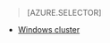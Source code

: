 > [AZURE.SELECTOR]
- [Windows cluster](/documentation/articles/hdinsight-hbase-tutorial-get-started-v1/)
